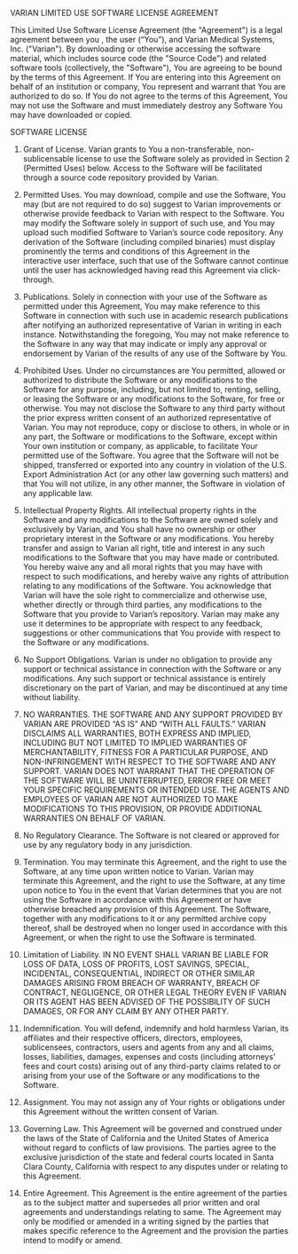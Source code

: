 VARIAN LIMITED USE SOFTWARE LICENSE AGREEMENT

This Limited Use Software License Agreement (the "Agreement") is a legal agreement between you , the
user (“You”), and Varian Medical Systems, Inc. ("Varian"). By downloading or otherwise accessing the
software material, which includes source code (the "Source Code") and related software tools (collectively,
the "Software"), You are agreeing to be bound by the terms of this Agreement. If You are entering into this
Agreement on behalf of an institution or company, You represent and warrant that You are authorized to do
so. If You do not agree to the terms of this Agreement, You may not use the Software and must immediately
destroy any Software You may have downloaded or copied.

SOFTWARE LICENSE

1. Grant of License. Varian grants to You a non-transferable, non-sublicensable license to use
the Software solely as provided in Section 2 (Permitted Uses) below. Access to the Software will be
facilitated through a source code repository provided by Varian.

2. Permitted Uses. You may download, compile and use the Software, You may (but are not required to do
so) suggest to Varian improvements or otherwise provide feedback to Varian with respect to the
Software. You may modify the Software solely in support of such use, and You may upload such
modified Software to Varian’s source code repository. Any derivation of the Software (including compiled
binaries) must display prominently the terms and conditions of this Agreement in the interactive user
interface, such that use of the Software cannot continue until the user has acknowledged having read
this Agreement via click-through.

3. Publications. Solely in connection with your use of the Software as permitted under this Agreement, You
may make reference to this Software in connection with such use in academic research publications
after notifying an authorized representative of Varian in writing in each instance. Notwithstanding the
foregoing, You may not make reference to the Software in any way that may indicate or imply any
approval or endorsement by Varian of the results of any use of the Software by You.

4. Prohibited Uses. Under no circumstances are You permitted, allowed or authorized to distribute the
Software or any modifications to the Software for any purpose, including, but not limited to, renting,
selling, or leasing the Software or any modifications to the Software, for free or otherwise. You may not
disclose the Software to any third party without the prior express written consent of an authorized
representative of Varian. You may not reproduce, copy or disclose to others, in whole or in any part, the
Software or modifications to the Software, except within Your own institution or company, as applicable,
to facilitate Your permitted use of the Software. You agree that the Software will not be shipped,
transferred or exported into any country in violation of the U.S. Export Administration Act (or any other
law governing such matters) and that You will not utilize, in any other manner, the Software in
violation of any applicable law.

5. Intellectual Property Rights. All intellectual property rights in the Software and any modifications to the
Software are owned solely and exclusively by Varian, and You shall have no ownership or other
proprietary interest in the Software or any modifications. You hereby transfer and assign to Varian all
right, title and interest in any such modifications to the Software that you may have made or contributed.
You hereby waive any and all moral rights that you may have with respect to such modifications, and
hereby waive any rights of attribution relating to any modifications of the Software. You acknowledge
that Varian will have the sole right to commercialize and otherwise use, whether directly or through third
parties, any modifications to the Software that you provide to Varian’s repository. Varian may make any
use it determines to be appropriate with respect to any feedback, suggestions or other communications
that You provide with respect to the Software or any modifications.

6. No Support Obligations. Varian is under no obligation to provide any support or technical assistance in
connection with the Software or any modifications. Any such support or technical assistance is entirely
discretionary on the part of Varian, and may be discontinued at any time without liability.

7. NO WARRANTIES. THE SOFTWARE AND ANY SUPPORT PROVIDED BY VARIAN ARE PROVIDED
“AS IS” AND “WITH ALL FAULTS.” VARIAN DISCLAIMS ALL WARRANTIES, BOTH EXPRESS AND
IMPLIED, INCLUDING BUT NOT LIMITED TO IMPLIED WARRANTIES OF MERCHANTABILITY,
FITNESS FOR A PARTICULAR PURPOSE, AND NON-INFRINGEMENT WITH RESPECT TO THE
SOFTWARE AND ANY SUPPORT. VARIAN DOES NOT WARRANT THAT THE OPERATION OF THE
SOFTWARE WILL BE UNINTERRUPTED, ERROR FREE OR MEET YOUR SPECIFIC
REQUIREMENTS OR INTENDED USE. THE AGENTS AND EMPLOYEES OF VARIAN ARE NOT
AUTHORIZED TO MAKE MODIFICATIONS TO THIS PROVISION, OR PROVIDE ADDITIONAL
WARRANTIES ON BEHALF OF VARIAN.

8. No Regulatory Clearance. The Software is not cleared or approved for use by any regulatory body in any
jurisdiction.

9. Termination. You may terminate this Agreement, and the right to use the Software, at any time upon
written notice to Varian. Varian may terminate this Agreement, and the right to use the Software, at any
time upon notice to You in the event that Varian determines that you are not using the Software in
accordance with this Agreement or have otherwise breached any provision of this Agreement. The
Software, together with any modifications to it or any permitted archive copy thereof, shall be destroyed
when no longer used in accordance with this Agreement, or when the right to use the Software is
terminated.

10. Limitation of Liability. IN NO EVENT SHALL VARIAN BE LIABLE FOR LOSS OF DATA, LOSS OF
PROFITS, LOST SAVINGS, SPECIAL, INCIDENTAL, CONSEQUENTIAL, INDIRECT OR
OTHER SIMILAR DAMAGES ARISING FROM BREACH OF WARRANTY, BREACH OF
CONTRACT, NEGLIGENCE, OR OTHER LEGAL THEORY EVEN IF VARIAN OR ITS AGENT HAS
BEEN ADVISED OF THE POSSIBILITY OF SUCH DAMAGES, OR FOR ANY CLAIM BY ANY OTHER
PARTY.

11. Indemnification. You will defend, indemnify and hold harmless Varian, its affiliates and their respective
officers, directors, employees, sublicensees, contractors, users and agents from any and all claims,
losses, liabilities, damages, expenses and costs (including attorneys’ fees and court costs) arising out of
any third-party claims related to or arising from your use of the Software or any modifications to the
Software.

12. Assignment. You may not assign any of Your rights or obligations under this Agreement without the
written consent of Varian.

13. Governing Law. This Agreement will be governed and construed under the laws of the State of California
and the United States of America without regard to conflicts of law provisions. The parties agree to the
exclusive jurisdiction of the state and federal courts located in Santa Clara County, California with
respect to any disputes under or relating to this Agreement.

14. Entire Agreement. This Agreement is the entire agreement of the parties as to the subject matter and
supersedes all prior written and oral agreements and understandings relating to same. The Agreement
may only be modified or amended in a writing signed by the parties that makes specific reference to the
Agreement and the provision the parties intend to modify or amend.<br><br>
